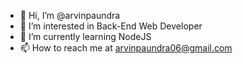 - 👋 Hi, I’m @arvinpaundra
- 👀 I’m interested in Back-End Web Developer
- 🌱 I’m currently learning NodeJS
- 📫 How to reach me at arvinpaundra06@gmail.com

<!---
arvinpaundra/arvinpaundra is a ✨ special ✨ repository because its `README.md` (this file) appears on your GitHub profile.
You can click the Preview link to take a look at your changes.
--->
